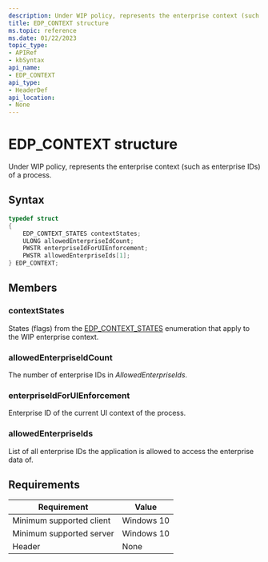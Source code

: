 ```yaml
---
description: Under WIP policy, represents the enterprise context (such as enterprise IDs) of a process.
title: EDP_CONTEXT structure
ms.topic: reference
ms.date: 01/22/2023
topic_type: 
- APIRef
- kbSyntax
api_name: 
- EDP_CONTEXT
api_type: 
- HeaderDef
api_location: 
- None
---
```


# EDP_CONTEXT structure

Under WIP policy, represents the enterprise context (such as enterprise IDs) of a process.

## Syntax


```C++
typedef struct
{
    EDP_CONTEXT_STATES contextStates;
    ULONG allowedEnterpriseIdCount;
    PWSTR enterpriseIdForUIEnforcement;
    PWSTR allowedEnterpriseIds[1];
} EDP_CONTEXT;
```

## Members

### contextStates

States (flags) from the [EDP_CONTEXT_STATES](edp_context_states-enum.md) enumeration that apply to the WIP enterprise context.

### allowedEnterpriseIdCount

The number of enterprise IDs in *AllowedEnterpriseIds*.

### enterpriseIdForUIEnforcement

Enterprise ID of the current UI context of the process.

### allowedEnterpriseIds

List of all enterprise IDs the application is allowed to access the enterprise data of.

## Requirements

| Requirement | Value |
|-------------------------------------|-----------------------------------------|
| Minimum supported client | Windows 10                          |
| Minimum supported server | Windows 10                                |
| Header                   | None  |




 

 




